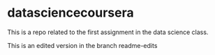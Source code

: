 # datasciencecoursera
This is a repo related to the first assignment in the data science class.

This is an edited version in the branch readme-edits
